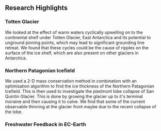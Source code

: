 ## Research Highlights



### Totten Glacier
We looked at the effect of warm waters cyclically upwelling on to the continental shelf under Totten Glacier, East Antarctica and its potential to unground pinning points, which may lead to significant grounding line retreat. We found that these cycles could be the cause of ripples on the surface of the ice shelf, which are also present on other glaciers in Antarctica. 

### Northern Patagonian Icefield
We used a 2-D mass conservation method in combination with an optimisation algorithm to find the ice thickness of the Northern Patagonian Icefield. This is then used to investigate the piedmont lobe collapse of San Quintin Glacier. This is done by growing the glacier up to it's terminal moraine and then causing it to calve. We find that some of the current observable thinning at the glacier front maybe due to the recent collapse of the lobe. 

### Freshwater Feedback in EC-Earth
